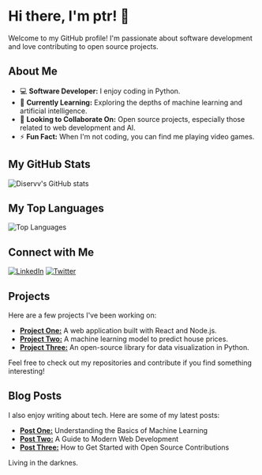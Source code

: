 # Hi there, I'm ptr! 👋

Welcome to my GitHub profile! I'm passionate about software development and love contributing to open source projects.

## About Me

- 💻 **Software Developer:** I enjoy coding in Python.
- 🌱 **Currently Learning:** Exploring the depths of machine learning and artificial intelligence.
- 👯 **Looking to Collaborate On:** Open source projects, especially those related to web development and AI.
- ⚡ **Fun Fact:** When I'm not coding, you can find me playing video games.

## My GitHub Stats

![Diservv's GitHub stats](https://github-readme-stats.vercel.app/api?username=Diservv&show_icons=true&theme=radical)

## My Top Languages

![Top Languages](https://github-readme-stats.vercel.app/api/top-langs/?username=Diservv&layout=compact&theme=radical)

## Connect with Me

[![LinkedIn](https://img.shields.io/badge/LinkedIn-blue?style=for-the-badge&logo=linkedin)](https://www.linkedin.com/in/your-linkedin-profile)
[![Twitter](https://img.shields.io/badge/Twitter-1DA1F2?style=for-the-badge&logo=twitter&logoColor=white)](https://twitter.com/your-twitter-handle)

## Projects

Here are a few projects I've been working on:

- [**Project One:**](https://github.com/Diservv/project-one) A web application built with React and Node.js.
- [**Project Two:**](https://github.com/Diservv/project-two) A machine learning model to predict house prices.
- [**Project Three:**](https://github.com/Diservv/project-three) An open-source library for data visualization in Python.

Feel free to check out my repositories and contribute if you find something interesting!

## Blog Posts

I also enjoy writing about tech. Here are some of my latest posts:

- [**Post One:**](https://your-blog.com/post-one) Understanding the Basics of Machine Learning
- [**Post Two:**](https://your-blog.com/post-two) A Guide to Modern Web Development
- [**Post Three:**](https://your-blog.com/post-three) How to Get Started with Open Source Contributions

Living in the darknes.
